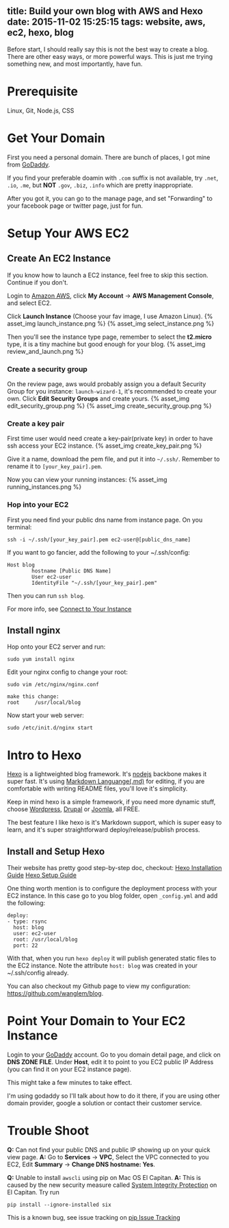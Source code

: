 title: Build your own blog with AWS and Hexo
date: 2015-11-02 15:25:15
tags: website, aws, ec2, hexo, blog
---

Before start, I should really say this is not the best way to create a blog. There are other easy ways, or more powerful ways. This is just me trying something new, and most importantly, have fun.

# Prerequisite
Linux, Git, Node.js, CSS

# Get Your Domain
First you need a personal domain. There are bunch of places, I got mine from [GoDaddy](https://www.godaddy.com).

If you find your preferable doamin with `.com` suffix is not available, try `.net`, `.io`, `.me`, but **NOT** `.gov`, `.biz`, `.info` which are pretty inappropriate.

After you got it, you can go to the manage page, and set "Forwarding" to your facebook page or twitter page, just for fun.

# Setup Your AWS EC2
## Create An EC2 Instance
If you know how to launch a EC2 instance, feel free to skip this section. Continue if you don't.

Login to [Amazon AWS](https://aws.amazon.com), click **My Account** -> **AWS Management Console**, and select EC2.

Click **Launch Instance** (Choose your fav image, I use Amazon Linux).
{% asset_img launch_instance.png %}
{% asset_img select_instance.png %}

Then you'll see the instance type page, remember to select the **t2.micro** type, it is a tiny machine but good enough for your blog. 
{% asset_img review_and_launch.png %}

### Create a security group
On the review page, aws would probably assign you a default Security Group for you instance: `launch-wizard-1`, it's recommended to create your own. Click **Edit Security Groups** and create yours.
{% asset_img edit_security_group.png %}
{% asset_img create_security_group.png %}

### Create a key pair
First time user would need create a key-pair(private key) in order to have ssh access your EC2 instance.
{% asset_img create_key_pair.png %}

Give it a name, download the pem file, and put it into `~/.ssh/`. Remember to rename it to `[your_key_pair].pem`.

Now you can view your running instances:
{% asset_img running_instances.png %}

### Hop into your EC2
First you need find your public dns name from instance page. 
On you terminal: 
```
ssh -i ~/.ssh/[your_key_pair].pem ec2-user@[public_dns_name]
```

If you want to go fancier, add the following to your ~/.ssh/config:
```
Host blog
        hostname [Public DNS Name]
        User ec2-user
        IdentityFile "~/.ssh/[your_key_pair].pem"
```
Then you can run `ssh blog`.

For more info, see [Connect to Your Instance](http://docs.aws.amazon.com/AWSEC2/latest/UserGuide/ec2-connect-to-instance-linux.html)

## Install nginx
Hop onto your EC2 server and run:
```
sudo yum install nginx
```

Edit your nginx config to change your root:
```
sudo vim /etc/nginx/nginx.conf

make this change:
root     /usr/local/blog
```

Now start your web server:
```
sudo /etc/init.d/nginx start
```

# Intro to Hexo
[Hexo](https://hexo.io) is a lightweighted blog framework. It's [nodejs](https://nodejs.org/en/) backbone makes it super fast. It's using [Markdown Languange(.md)](https://en.wikipedia.org/wiki/Markdown) for editing, if you are comfortable with writing README files, you'll love it's simplicity.

Keep in mind hexo is a simple framework, if you need more dynamic stuff, choose [Wordpress](https://wordpress.org), [Drupal](https://www.drupal.org) or [Joomla](https://www.joomla.org), all FREE.

The best feature I like hexo is it's Markdown support, which is super easy to learn, and it's super straightforward deploy/release/publish process.

## Install and Setup Hexo
Their website has pretty good step-by-step doc, checkout: 
[Hexo Installation Guide](https://hexo.io/docs/)
[Hexo Setup Guide](https://hexo.io/docs/setup.html)

One thing worth mention is to configure the deployment process with your EC2 instance. In this case go to you blog folder, open `_config.yml` and add the following:
```
deploy:
- type: rsync
  host: blog
  user: ec2-user
  root: /usr/local/blog
  port: 22
```

With that, when you run `hexo deploy` it will publish generated static files to the EC2 instance. Note the attribute `host: blog` was created in your ~/.ssh/config already.

You can also checkout my Github page to view my configuration: https://github.com/wanglem/blog.


# Point Your Domain to Your EC2 Instance
Login to your [GoDaddy](www.godaddy.com) account. Go to you domain detail page, and click on **DNS ZONE FILE**. Under **Host**, edit it to point to you EC2 public IP Address (you can find it on your EC2 instance page).

This might take a few minutes to take effect. 

I'm using godaddy so I'll talk about how to do it there, if you are using other domain provider, google a solution or contact their customer service.

# Trouble Shoot
**Q:** Can not find your public DNS and public IP showing up on your quick view page.
**A:** Go to **Services** -> **VPC**, Select the VPC connected to you EC2, Edit **Summary** -> **Change DNS hostname: Yes**.

**Q:** Unable to install `awscli` using pip on Mac OS El Capitan.
**A:** This is caused by the new security measure called [System Integrity Protection](https://en.wikipedia.org/wiki/System_Integrity_Protection) on El Capitan. Try run
```
pip install --ignore-installed six
```
This is a known bug, see issue tracking on [pip Issue Tracking](https://github.com/pypa/pip/issues/3165)